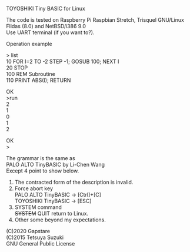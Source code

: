 TOYOSHIKI Tiny BASIC for Linux

The code is tested on Raspberry Pi Raspbian Stretch, Trisquel GNU/Linux
Flidas (8.0) and NetBSD/i386 9.0<br>
Use UART terminal (if you want to?).

Operation example

&gt; list<br>
10 FOR I=2 TO -2 STEP -1; GOSUB 100; NEXT I<br>
20 STOP<br>
100 REM Subroutine<br>
110 PRINT ABS(I); RETURN

OK<br>
&gt;run<br>
2<br>
1<br>
0<br>
1<br>
2

OK<br>
&gt;

The grammar is the same as<br>
PALO ALTO TinyBASIC by Li-Chen Wang<br>
Except 4 point to show below.

1. The contracted form of the description is invalid.
2. Force abort key<br>
PALO ALTO TinyBASIC -> [Ctrl]+[C]<br>
TOYOSHIKI TinyBASIC -> [ESC]
3. SYSTEM command<br>
~~SYSTEM~~ QUIT return to Linux.
4. Other some beyond my expectations.

(C)2020 Gapstare<br>
(C)2015 Tetsuya Suzuki<br>
GNU General Public License
